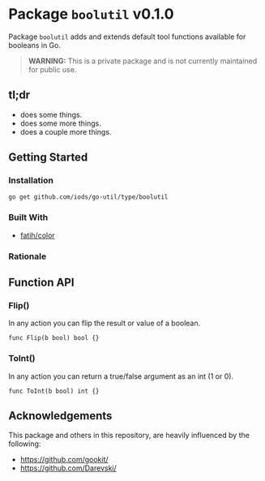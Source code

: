 Package `boolutil` v0.1.0
=======================

Package `boolutil` adds and extends default tool functions available for booleans in Go.

> **WARNING:** This is a private package and is not currently maintained for public use.

tl;dr
-----

 * does some things.
 * does some more things.
 * does a couple more things.


Getting Started
---------------

### Installation

```shell
go get github.com/iods/go-util/type/boolutil
```

### Built With
* [fatih/color](https://github.com/fatih/color)

### Rationale


Function API
------------

### Flip()

In any action you can flip the result or value of a boolean.

```
func Flip(b bool) bool {}
```

### ToInt()

In any action you can return a true/false argument as an int (1 or 0).

```
func ToInt(b bool) int {}
```


Acknowledgements
----------------

This package and others in this repository, are heavily influenced by the following:

 * https://github.com/gookit/
 * https://github.com/Darevski/